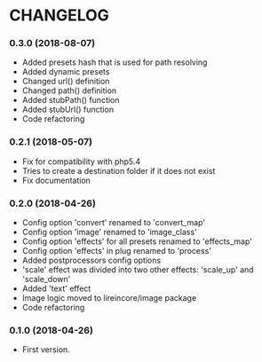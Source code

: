 # CHANGELOG

### 0.3.0 (2018-08-07)

  * Added presets hash that is used for path resolving
  * Added dynamic presets
  * Changed url() definition
  * Changed path() definition
  * Added stubPath() function
  * Added stubUrl() function
  * Code refactoring

### 0.2.1 (2018-05-07)

  * Fix for compatibility with php5.4
  * Tries to create a destination folder if it does not exist
  * Fix documentation

### 0.2.0 (2018-04-26)

  * Config option 'convert' renamed to 'convert_map'
  * Config option 'image' renamed to 'image_class'
  * Config option 'effects' for all presets renamed to 'effects_map'
  * Config option 'effects' in plug renamed to 'process'
  * Added postprocessors config options
  * 'scale' effect was divided into two other effects: 'scale_up' and 'scale_down'
  * Added 'text' effect
  * Image logic moved to lireincore/image package
  * Code refactoring

### 0.1.0 (2018-04-26)

  * First version.
